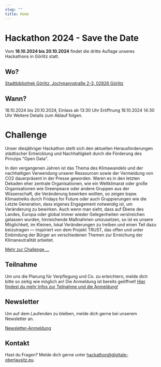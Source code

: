 ```yaml
---
slug: ""
title: Home
---
```


# Hackathon 2024 - Save the Date

Vom **18.10.2024 bis 20.10.2024** findet die dritte Auflage unseres Hackathons in Görlitz statt.

## Wo?

[Stadtbibliothek Görlitz, Jochmannstraße 2-3, 02826 Görlitz](https://osm.org/go/0MjYKLBAw?node=3249335637)

## Wann?

18.10.2024 bis 20.10.2024, Einlass ab 13:30 Uhr Eröffnung 18.10.2024 14:30 Uhr
Weitere Details zum Ablauf folgen.

# Challenge

Unser diesjähriger Hackathon stellt sich den aktuellen Herausforderungen städtischer Entwicklung und Nachhaltigkeit durch die Förderung des Prinzips "Open Data".

In den vergangenen Jahren ist das Thema des Klimawandels und der nachhaltigen Verwendung unserer Ressourcen sowie der Vermeidung von CO2 dauerpräsent in der Presse geworden. Waren es in den letzten Dekaden eher zentrale Organisationen, wie ein Weltklimarat oder große Organisationen wie Greenpeace oder andere Gruppen aus der Wissenschaft, die Veränderung bewirken wollten, so zeigen bspw. Klimastreiks durch Fridays for Future oder auch Gruppierungen wie die Letzte Generation, dass eigenes Engagement notwendig ist, um Veränderung zu bewirken. Auch wenn man sieht, dass auf Ebene des Landes, Europa oder global immer wieder Gelegenheiten verstreichen gelassen wurden, hinreichende Maßnahmen umzusetzen, so ist es unsere Möglichkeit, im Kleinen, lokal Veränderungen zu treiben und einen Teil dazu beizutragen — inspiriert von dem Projekt TRUST, das offen und unter Einbindung der Bürger an verschiedenen Themen zur Erreichung der Klimaneutralität arbeitet.

[Mehr zur Challenge ...](/challenges/)

## Teilnahme

Um uns die Planung für Verpflegung und Co. zu erleichtern, melde dich bitte so zeitig wie möglich an! Die Anmeldung ist bereits geöffnet!
[Hier findest du mehr Infos zur Teilnahme und die Anmeldung!](/participate/)

## Newsletter

Um auf dem Laufenden zu bleiben, melde dich gerne bei unserem Newsletter an.

[Newsletter-Anmeldung](https://mailchi.mp/26ea828e4a83/newsletter-hackathon)

## Kontakt

Hast du Fragen? Melde dich gerne unter
[hackathon@digitale-oberlausitz.eu](mailto:hackathon@digitale-oberlausitz.eu).
